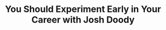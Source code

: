 ---
podcast: The IT Career Energizer Podcast
title: You Should Experiment Early in Your Career with Josh Doody
host: Phil Burgess
podcast_url: https://itcareerenergizer.libsyn.com/367-you-should-experiment-early-in-your-career-with-josh-doody
thumbnail: it_career_energizer.png
publication_date: 06-10-2025
---